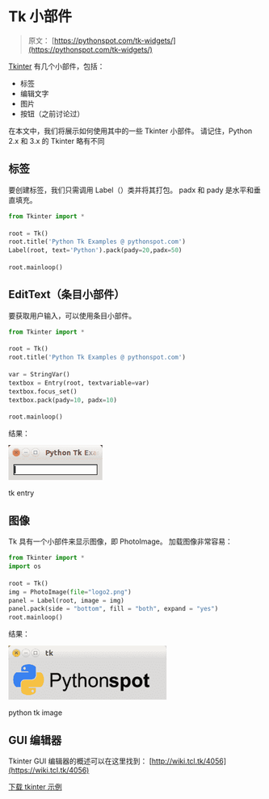 # Tk 小部件

> 原文： [https://pythonspot.com/tk-widgets/](https://pythonspot.com/tk-widgets/)

[Tkinter](https://pythonspot.com/tkinter/) 有几个小部件，包括：

*   标签
*   编辑文字
*   图片
*   按钮（之前讨论过）

在本文中，我们将展示如何使用其中的一些 Tkinter 小部件。 请记住，Python 2.x 和 3.x 的 Tkinter 略有不同

## 标签

要创建标签，我们只需调用 Label（）类并将其打包。 padx 和 pady 是水平和垂直填充。

```py
from Tkinter import *

root = Tk()
root.title('Python Tk Examples @ pythonspot.com')
Label(root, text='Python').pack(pady=20,padx=50)

root.mainloop()

```

## EditText（条目小部件）

要获取用户输入，可以使用条目小部件。

```py
from Tkinter import *

root = Tk()
root.title('Python Tk Examples @ pythonspot.com')

var = StringVar()
textbox = Entry(root, textvariable=var)
textbox.focus_set()
textbox.pack(pady=10, padx=10)

root.mainloop()

```

结果：

![tk entry](img/37a3257ed2c7f13f0b141e9c9aa72d3e.jpg)

tk entry

## 图像

Tk 具有一个小部件来显示图像，即 PhotoImage。 加载图像非常容易：

```py
from Tkinter import *
import os

root = Tk()
img = PhotoImage(file="logo2.png")
panel = Label(root, image = img)
panel.pack(side = "bottom", fill = "both", expand = "yes")
root.mainloop()

```

结果：

![python tk image](img/b572dd0f882ff709fb5896b3f7c9905f.jpg)

python tk image

## GUI 编辑器

Tkinter GUI 编辑器的概述可以在这里找到： [http://wiki.tcl.tk/4056](https://wiki.tcl.tk/4056)

[下载 tkinter 示例](/download-tkinter-examples)